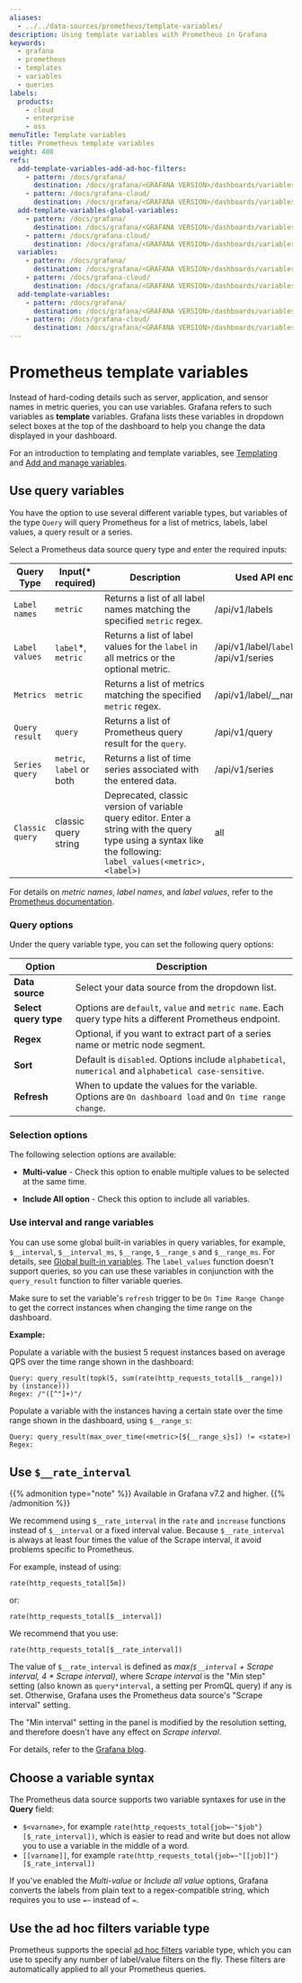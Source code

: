 ```yaml
---
aliases:
  - ../../data-sources/prometheus/template-variables/
description: Using template variables with Prometheus in Grafana
keywords:
  - grafana
  - prometheus
  - templates
  - variables
  - queries
labels:
  products:
    - cloud
    - enterprise
    - oss
menuTitle: Template variables
title: Prometheus template variables
weight: 400
refs:
  add-template-variables-add-ad-hoc-filters:
    - pattern: /docs/grafana/
      destination: /docs/grafana/<GRAFANA VERSION>/dashboards/variables/add-template-variables/#add-ad-hoc-filters
    - pattern: /docs/grafana-cloud/
      destination: /docs/grafana/<GRAFANA VERSION>/dashboards/variables/add-template-variables/#add-ad-hoc-filters
  add-template-variables-global-variables:
    - pattern: /docs/grafana/
      destination: /docs/grafana/<GRAFANA VERSION>/dashboards/variables/add-template-variables/#global-variables
    - pattern: /docs/grafana-cloud/
      destination: /docs/grafana/<GRAFANA VERSION>/dashboards/variables/add-template-variables/#global-variables
  variables:
    - pattern: /docs/grafana/
      destination: /docs/grafana/<GRAFANA VERSION>/dashboards/variables/
    - pattern: /docs/grafana-cloud/
      destination: /docs/grafana/<GRAFANA VERSION>/dashboards/variables/
  add-template-variables:
    - pattern: /docs/grafana/
      destination: /docs/grafana/<GRAFANA VERSION>/dashboards/variables/add-template-variables/
    - pattern: /docs/grafana-cloud/
      destination: /docs/grafana/<GRAFANA VERSION>/dashboards/variables/add-template-variables/
---
```


# Prometheus template variables

Instead of hard-coding details such as server, application, and sensor names in metric queries, you can use variables. Grafana refers to such variables as **template** variables.
Grafana lists these variables in dropdown select boxes at the top of the dashboard to help you change the data displayed in your dashboard.

For an introduction to templating and template variables, see [Templating](ref:variables) and [Add and manage variables](ref:add-template-variables).

## Use query variables

You have the option to use several different variable types, but variables of the type `Query` will query Prometheus for a list of metrics, labels, label values, a query result or a series.

Select a Prometheus data source query type and enter the required inputs:

| Query Type      | Input(\* required)        | Description                                                                                                                                                   | Used API endpoints                             |
| --------------- | ------------------------- | ------------------------------------------------------------------------------------------------------------------------------------------------------------- | ---------------------------------------------- |
| `Label names`   | `metric`                  | Returns a list of all label names matching the specified `metric` regex.                                                                                      | /api/v1/labels                                 |
| `Label values`  | `label`\*, `metric`       | Returns a list of label values for the `label` in all metrics or the optional metric.                                                                         | /api/v1/label/`label`/values or /api/v1/series |
| `Metrics`       | `metric`                  | Returns a list of metrics matching the specified `metric` regex.                                                                                              | /api/v1/label/\_\_name\_\_/values              |
| `Query result`  | `query`                   | Returns a list of Prometheus query result for the `query`.                                                                                                    | /api/v1/query                                  |
| `Series query`  | `metric`, `label` or both | Returns a list of time series associated with the entered data.                                                                                               | /api/v1/series                                 |
| `Classic query` | classic query string      | Deprecated, classic version of variable query editor. Enter a string with the query type using a syntax like the following: `label_values(<metric>, <label>)` | all                                            |

For details on _metric names_, _label names_, and _label values_, refer to the [Prometheus documentation](http://prometheus.io/docs/concepts/data_model/#metric-names-and-labels).

### Query options

Under the query variable type, you can set the following query options:

| Option                | Description                                                                                             |
| --------------------- | ------------------------------------------------------------------------------------------------------- |
| **Data source**       | Select your data source from the dropdown list.                                                         |
| **Select query type** | Options are `default`, `value` and `metric name`. Each query type hits a different Prometheus endpoint. |
| **Regex**             | Optional, if you want to extract part of a series name or metric node segment.                          |
| **Sort**              | Default is `disabled`. Options include `alphabetical`, `numerical` and `alphabetical case-sensitive`.   |
| **Refresh**           | When to update the values for the variable. Options are `On dashboard load` and `On time range change`. |

### Selection options

The following selection options are available:

- **Multi-value** - Check this option to enable multiple values to be selected at the same time.

- **Include All option** - Check this option to include all variables.

### Use interval and range variables

You can use some global built-in variables in query variables, for example, `$__interval`, `$__interval_ms`, `$__range`, `$__range_s` and `$__range_ms`.
For details, see [Global built-in variables](ref:add-template-variables-global-variables).
The `label_values` function doesn't support queries, so you can use these variables in conjunction with the `query_result` function to filter variable queries.

Make sure to set the variable's `refresh` trigger to be `On Time Range Change` to get the correct instances when changing the time range on the dashboard.

**Example:**

Populate a variable with the busiest 5 request instances based on average QPS over the time range shown in the dashboard:

```
Query: query_result(topk(5, sum(rate(http_requests_total[$__range])) by (instance)))
Regex: /"([^"]+)"/
```

Populate a variable with the instances having a certain state over the time range shown in the dashboard, using `$__range_s`:

```
Query: query_result(max_over_time(<metric>[${__range_s}s]) != <state>)
Regex:
```

## Use `$__rate_interval`

{{% admonition type="note" %}}
Available in Grafana v7.2 and higher.
{{% /admonition %}}

We recommend using `$__rate_interval` in the `rate` and `increase` functions instead of `$__interval` or a fixed interval value.
Because `$__rate_interval` is always at least four times the value of the Scrape interval, it avoid problems specific to Prometheus.

For example, instead of using:

```
rate(http_requests_total[5m])
```

or:

```
rate(http_requests_total[$__interval])
```

We recommend that you use:

```
rate(http_requests_total[$__rate_interval])
```

The value of `$__rate_interval` is defined as
*max(`$__interval` + *Scrape interval*, 4 \* *Scrape interval*)*,
where _Scrape interval_ is the "Min step" setting (also known as `query*interval`, a setting per PromQL query) if any is set.
Otherwise, Grafana uses the Prometheus data source's "Scrape interval" setting.

The "Min interval" setting in the panel is modified by the resolution setting, and therefore doesn't have any effect on _Scrape interval_.

For details, refer to the [Grafana blog](/blog/2020/09/28/new-in-grafana-7.2-__rate_interval-for-prometheus-rate-queries-that-just-work/).

## Choose a variable syntax

The Prometheus data source supports two variable syntaxes for use in the **Query** field:

- `$<varname>`, for example `rate(http_requests_total{job=~"$job"}[$_rate_interval])`, which is easier to read and write but does not allow you to use a variable in the middle of a word.
- `[[varname]]`, for example `rate(http_requests_total{job=~"[[job]]"}[$_rate_interval])`

If you've enabled the _Multi-value_ or _Include all value_ options, Grafana converts the labels from plain text to a regex-compatible string, which requires you to use `=~` instead of `=`.

## Use the ad hoc filters variable type

Prometheus supports the special [ad hoc filters](ref:add-template-variables-add-ad-hoc-filters) variable type, which you can use to specify any number of label/value filters on the fly.
These filters are automatically applied to all your Prometheus queries.

